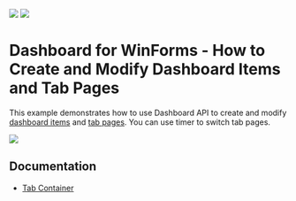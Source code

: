 <!-- default badges list -->
[![](https://img.shields.io/badge/Open_in_DevExpress_Support_Center-FF7200?style=flat-square&logo=DevExpress&logoColor=white)](https://supportcenter.devexpress.com/ticket/details/T830522)
[![](https://img.shields.io/badge/📖_How_to_use_DevExpress_Examples-e9f6fc?style=flat-square)](https://docs.devexpress.com/GeneralInformation/403183)
<!-- default badges end -->
# Dashboard for WinForms - How to Create and Modify Dashboard Items and Tab Pages

This example demonstrates how to use Dashboard API to create and modify [dashboard items](https://docs.devexpress.com/Dashboard/116521/basic-concepts-and-terminology/dashboard-items) and [tab pages](https://docs.devexpress.com/Dashboard/400237/). You can use timer to switch tab pages.

![](https://github.com/DevExpress-Examples/winforms-dashboard-viewer-item-tabs/blob/18.2.4%2B/images/win-dashboard-viewer-item-tabs.png)

## Documentation

- [Tab Container](https://docs.devexpress.com/Dashboard/400237/winforms-dashboard/winforms-designer/create-dashboards-in-the-winforms-designer/dashboard-item-settings/tab-container)
